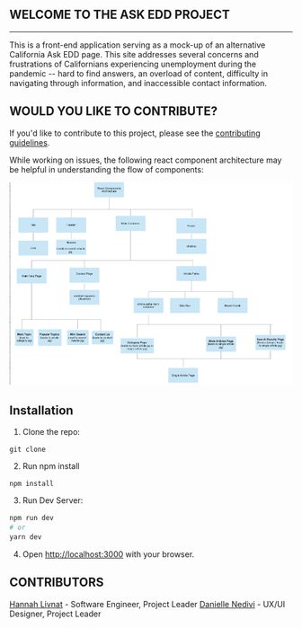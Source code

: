 ## WELCOME TO THE ASK EDD PROJECT
---------------------------

This is a front-end application serving as a mock-up of an alternative California Ask EDD page. This site addresses several concerns and frustrations of Californians experiencing unemployment during the pandemic -- hard to find answers, an overload of content, difficulty in navigating through information, and inaccessible contact information.

## WOULD YOU LIKE TO CONTRIBUTE?

If you'd like to contribute to this project, please see the [contributing guidelines](https://github.com/hannahlivnat/Ask-EDD-Project/blob/main/contributing.md).

While working on issues, the following react component architecture may be helpful in understanding the flow of components: 

![Image of Site Architecture](./assets/react-component-architecture.png)

## Installation
1. Clone the repo: 
```
git clone
```
2. Run npm install
```
npm install
```
3. Run Dev Server:

```bash
npm run dev
# or
yarn dev
```

4. Open [http://localhost:3000](http://localhost:3000) with your browser.

## CONTRIBUTORS
[Hannah Livnat](https://github.com/hannahlivnat) - Software Engineer, Project Leader
[Danielle Nedivi](https://www.linkedin.com/in/daniellenedivi/) - UX/UI Designer, Project Leader






